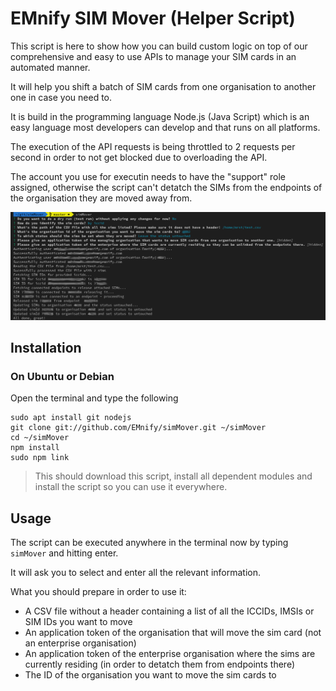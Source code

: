 # EMnify SIM Mover (Helper Script)
This script is here to show how you can build custom logic on top of our comprehensive and easy to use APIs to manage your SIM cards in an automated manner.

It will help you shift a batch of SIM cards from one organisation to another one in case you need to.

It is build in the programming language Node.js (Java Script) which is an easy language most developers can develop and that runs on all platforms.

The execution of the API requests is being throttled to 2 requests per second in order to not get blocked due to overloading the API.

The account you use for executin needs to have the "support" role assigned, otherwise the script can't detatch the SIMs from the endpoints of the organisation they are moved away from.

![Sample image of script usage](/console_output.png)

## Installation

### On Ubuntu or Debian
Open the terminal and type the following
```
sudo apt install git nodejs
git clone git://github.com/EMnify/simMover.git ~/simMover
cd ~/simMover
npm install
sudo npm link
```
> This should download this script, install all dependent modules and install the script so you can use it everywhere. 

## Usage
The script can be executed anywhere in the terminal now by typing `simMover` and hitting enter.

It will ask you to select and enter all the relevant information.

What you should prepare in order to use it:
* A CSV file without a header containing a list of all the ICCIDs, IMSIs or SIM IDs you want to move
* An application token of the organisation that will move the sim card (not an enterprise organisation)
* An application token of the enterprise organisation where the sims are currently residing (in order to detatch them from endpoints there)
* The ID of the organisation you want to move the sim cards to
